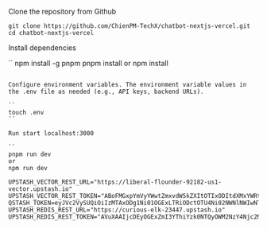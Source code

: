 Clone the repository from Github

``
git clone https://github.com/ChienPM-TechX/chatbot-nextjs-vercel.git
cd chatbot-nextjs-vercel
``

Install dependencies

``
npm install -g pnpm
pnpm install or npm install
```

Configure environment variables. The environment variable values in the .env file as needed (e.g., API keys, backend URLs).

``
touch .env
``

Run start localhost:3000

``
pnpm run dev
or
npm run dev
```

````
UPSTASH_VECTOR_REST_URL="https://liberal-flounder-92182-us1-vector.upstash.io"
UPSTASH_VECTOR_REST_TOKEN="ABoFMGxpYmVyYWwtZmxvdW5kZXItOTIxODItdXMxYWRtaW5NalptWlRreFpqUXRabVpoTnkwMFlqSXhMVGd5TkRVdE9EazVPR1EzTlRabFpqTTA="
QSTASH_TOKEN=eyJVc2VySUQiOiIzMTAxODg1Ni01OGExLTRiODctOTU4Ni02NWNlNWIwNThhNzIiLCJQYXNzd29yZCI6IjQ2M2ViMTQzYjM2MzRiNTFhM2MxMTc4Y2NhNmI3ODRlIn0=
UPSTASH_REDIS_REST_URL="https://curious-elk-23447.upstash.io"
UPSTASH_REDIS_REST_TOKEN="AVuXAAIjcDEyOGExZmI3YThiYzk0NTQyOWM2NzY4Njc2MDY5NTliZXAxMA"
````
